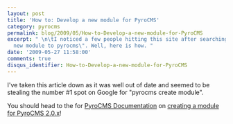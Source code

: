```yaml
---
layout: post
title: 'How to: Develop a new module for PyroCMS'
category: pyrocms
permalink: blog/2009/05/How-to-Develop-a-new-module-for-PyroCMS
excerpt: " \n\tI noticed a few people hitting this site after searching for \"add
  new module to pyrocms\". Well, here is how. "
date: '2009-05-27 11:58:00'
comments: true
disqus_identifier: How-to-Develop-a-new-module-for-PyroCMS
---
```


I've taken this article down as it was well out of date and seemed to be stealing the number #1 spot on Google for "pyrocms create module".

You should head to the for [PyroCMS Documentation](pyrocms.com/docs) on [creating a module for PyroCMS 2.0.x](http://www.pyrocms.com/docs/2.0/developers/creating-custom-modules)!